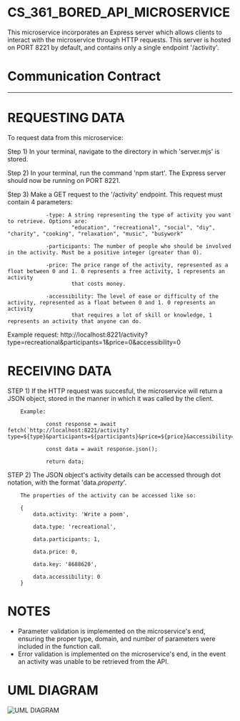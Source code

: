 # CS_361_BORED_API_MICROSERVICE
This microservice incorporates an Express server which allows clients to interact with the microservice through HTTP requests.
This server is hosted on PORT 8221 by default, and contains only a single endpoint '/activity'.

# Communication Contract
------------------------


# REQUESTING DATA
To request data from this microservice:

Step 1) In your terminal, navigate to the directory in which 'server.mjs' is stored.

Step 2) In your terminal, run the command 'npm start'. The Express server should now be running on PORT 8221.

Step 3) Make a GET request to the '/activity' endpoint. This request must contain 4 parameters:

                -type: A string representing the type of activity you want to retrieve. Options are:
                        "education", "recreational", "social", "diy", "charity", "cooking", "relaxation", "music", "busywork"

                -participants: The number of people who should be involved in the activity. Must be a positive integer (greater than 0).

                -price: The price range of the activity, represented as a float between 0 and 1. 0 represents a free activity, 1 represents an activity 
                        that costs money.

                -accessibility: The level of ease or difficulty of the activity, represented as a float between 0 and 1. 0 represents an activity   
                        that requires a lot of skill or knowledge, 1 represents an activity that anyone can do.

Example request: http://localhost:8221/activity?type=recreational&participants=1&price=0&accessibility=0


# RECEIVING DATA
STEP 1) If the HTTP request was succesful, the microservice will return a JSON object, stored in the manner in which it was called by the client.

        Example: 

                const response = await fetch(`http://localhost:8221/activity?type=${type}&participants=${participants}&price=${price}&accessibility=${accessibility}`);

                const data = await response.json();
                
                return data;


STEP 2) The JSON object's activity details can be accessed through dot notation, with the format 'data.*property*'.

        The properties of the activity can be accessed like so:

        {
            data.activity: 'Write a poem',

            data.type: 'recreational',

            data.participants: 1,

            data.price: 0,

            data.key: '8688620',

            data.accessibility: 0
        }

# NOTES
- Parameter validation is implemented on the microservice's end, ensuring the proper type, domain, and number of parameters were included in the function call.
- Error validation is implemented on the microservice's end, in the event an activity was unable to be retrieved from the API.

# UML DIAGRAM
<img src="https://github.com/nicholschm/CS_361_BORED_API_MICROSERVICE/blob/main/UML.png" alt="UML DIAGRAM">

